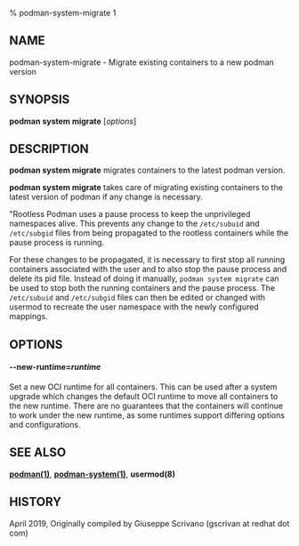 % podman-system-migrate 1

## NAME

podman\-system\-migrate - Migrate existing containers to a new podman version

## SYNOPSIS

**podman system migrate** [*options*]

## DESCRIPTION

**podman system migrate** migrates containers to the latest podman version.

**podman system migrate** takes care of migrating existing containers to the latest version of podman if any change is necessary.

"Rootless Podman uses a pause process to keep the unprivileged
namespaces alive. This prevents any change to the `/etc/subuid` and
`/etc/subgid` files from being propagated to the rootless containers
while the pause process is running.

For these changes to be propagated, it is necessary to first stop all
running containers associated with the user and to also stop the pause
process and delete its pid file. Instead of doing it manually, `podman
system migrate` can be used to stop both the running containers and the
pause process. The `/etc/subuid` and `/etc/subgid` files can then be
edited or changed with usermod to recreate the user namespace with the
newly configured mappings.

## OPTIONS

#### **--new-runtime**=_runtime_

Set a new OCI runtime for all containers.
This can be used after a system upgrade which changes the default OCI runtime to move all containers to the new runtime.
There are no guarantees that the containers will continue to work under the new runtime, as some runtimes support differing options and configurations.

## SEE ALSO

**[podman(1)](podman.md)**, **[podman-system(1)](podman-system/podman-system.md)**, **usermod(8)**

## HISTORY

April 2019, Originally compiled by Giuseppe Scrivano (gscrivan at redhat dot com)
